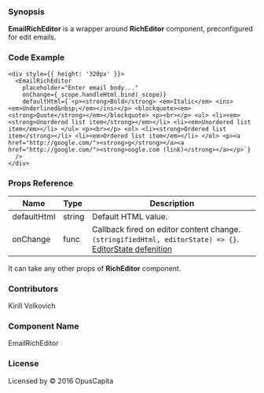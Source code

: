 ### Synopsis

**EmailRichEditor** is a wrapper around **RichEditor** component, preconfigured for edit emails.

### Code Example

```
<div style={{ height: '320px' }}>
  <EmailRichEditor
    placeholder="Enter email body..."
    onChange={_scope.handleHtml.bind(_scope)}
    defaultHtml={`<p><strong>Bold</strong> <em>Italic</em> <ins><em>Underlined&nbsp;</em></ins></p> <blockquote><em><strong>Quote</strong></em></blockquote> <p><br></p> <ul> <li><em><strong>Unordered list item</strong></em></li> <li><em>Unordered list item</em></li> </ul> <p><br></p> <ol> <li><strong>Ordered list item</strong></li> <li><em>Ordered list item</em></li> </ol> <p><a href="http://google.com/"><strong>g</strong></a><a href="http://google.com/"><strong>oogle.com (link)</strong></a></p>`}
  />
</div>
```

### Props Reference

| Name                          | Type                  | Description                                                |
| ------------------------------|:----------------------| -----------------------------------------------------------|
| defaultHtml | string | Default HTML value. |
| onChange | func | Callback fired on editor content change. `(stringifiedHtml, editorState) => {}`. [EditorState defenition](https://facebook.github.io/draft-js/docs/api-reference-editor-state.html)|

It can take any other props of **RichEditor** component.

### Contributors
Kirill Volkovich

### Component Name

EmailRichEditor

### License

Licensed by © 2016 OpusCapita


